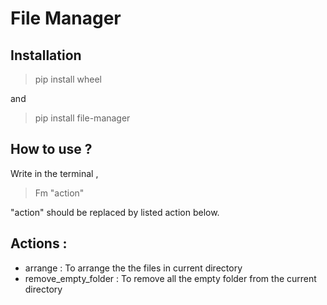 # File Manager


## Installation

> pip install wheel

and 

> pip install file-manager


## How to use ?

Write in the terminal ,

> Fm "action"

"action" should be replaced by listed action below.

## Actions :

- arrange : To arrange the the files in current directory
- remove_empty_folder : To remove all the empty folder from the current directory

